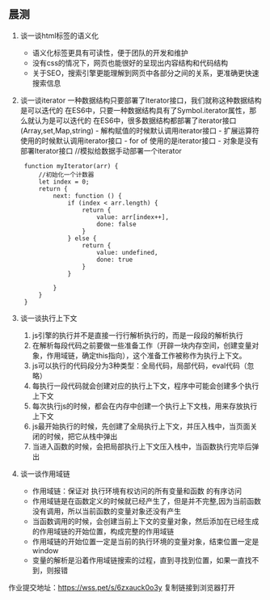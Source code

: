 ## 晨测
1. 谈一谈html标签的语义化
    - 语义化标签更具有可读性，便于团队的开发和维护
    - 没有css的情况下，网页也能很好的呈现出内容结构和代码结构
    - 关于SEO，搜索引擎更能理解到网页中各部分之间的关系，更准确更快速搜索信息

2. 谈一谈iterator
    一种数据结构只要部署了Iterator接口，我们就称这种数据结构是可以迭代的
    在ES6中，只要一种数据结构具有了Symbol.iterator属性，那么就认为是可以迭代的
    在ES6中，很多数据结构都部署了iterator接口(Array,set,Map,string)
        - 解构赋值的时候默认调用iterator接口
        - 扩展运算符使用的时候默认调用iterator接口
        - for of 使用的是iterator接口
        - 对象是没有部署Iterator接口
    //模拟给数据手动部署一个iterator
    
        function myIterator(arr) {
            //初始化一个计数器
            let index = 0;
            return {
                next: function () {
                    if (index < arr.length) {
                        return {
                            value: arr[index++],
                            done: false
                        }
                    } else {
                        return {
                            value: undefined,
                            done: true
                        }
                    }

                }
            }
        }

3. 谈一谈执行上下文
    1. js引擎的执行并不是直接一行行解析执行的，而是一段段的解析执行
    2. 在解析每段代码之前要做一些准备工作（开辟一块内存空间，创建变量对象，作用域链，确定this指向），这个准备工作被称作为执行上下文。
    3. js可以执行的代码段分为3种类型：全局代码，局部代码，eval代码（忽略）
    4. 每执行一段代码就会创建对应的执行上下文，程序中可能会创建多个执行上下文
    5. 每次执行js的时候，都会在内存中创建一个执行上下文栈，用来存放执行上下文
    6. js最开始执行的时候，先创建了全局执行上下文，并压入栈中，当页面关闭的时候，把它从栈中弹出
    7. 当进入函数的时候，会把局部执行上下文压入栈中，当函数执行完毕后弹出

4. 谈一谈作用域链
    - 作用域链：保证对 执行环境有权访问的所有变量和函数 的有序访问
    - 作用域链是在函数定义的时候就已经产生了，但是并不完整,因为当前函数没有调用，所以当前函数的变量对象还没有产生
    - 当函数调用的时候，会创建当前上下文的变量对象，然后添加在已经生成的作用域链的开始位置，构成完整的作用域链
    - 作用域链的开始位置一定是当前的执行环境的变量对象，结束位置一定是window
    - 变量的解析是沿着作用域链搜索的过程，直到寻找到位置，如果一直找不到，则报错

作业提交地址：https://wss.pet/s/6zxauck0o3y 复制链接到浏览器打开
